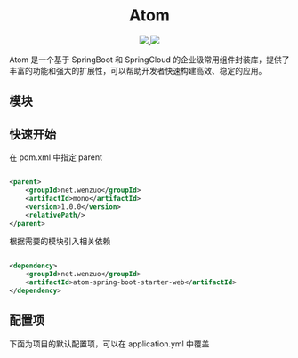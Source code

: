 <h1 align="center">Atom</h1>

<p align="center">
	<a target="_blank" href="https://central.sonatype.com/artifact/net.wenzuo/atom">
		<img src="https://img.shields.io/maven-central/v/net.wenzuo/atom.svg?label=Maven%20Central" />
	</a>
	<a target="_blank" href="https://www.oracle.com/technetwork/java/javase/downloads/index.html">
		<img src="https://img.shields.io/badge/JDK-17+-blue.svg" />
	</a>
</p>

Atom 是一个基于 SpringBoot 和 SpringCloud 的企业级常用组件封装库，提供了丰富的功能和强大的扩展性，可以帮助开发者快速构建高效、稳定的应用。

## 模块

## 快速开始

在 pom.xml 中指定 parent

```xml

<parent>
	<groupId>net.wenzuo</groupId>
	<artifactId>mono</artifactId>
	<version>1.0.0</version>
	<relativePath/>
</parent>
```

根据需要的模块引入相关依赖

```xml

<dependency>
	<groupId>net.wenzuo</groupId>
	<artifactId>atom-spring-boot-starter-web</artifactId>
</dependency>
```

## 配置项

下面为项目的默认配置项，可以在 application.yml 中覆盖

```yaml

```